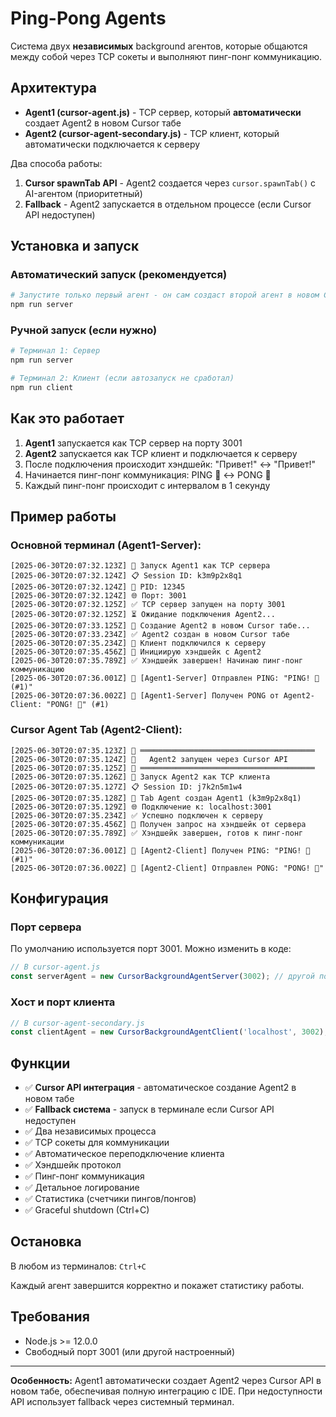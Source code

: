 # Ping-Pong Agents

Система двух **независимых** background агентов, которые общаются между собой через TCP сокеты и выполняют пинг-понг коммуникацию.

## Архитектура

- **Agent1 (cursor-agent.js)** - TCP сервер, который **автоматически** создает Agent2 в новом Cursor табе
- **Agent2 (cursor-agent-secondary.js)** - TCP клиент, который автоматически подключается к серверу

Два способа работы:
1. **Cursor spawnTab API** - Agent2 создается через `cursor.spawnTab()` с AI-агентом (приоритетный)
2. **Fallback** - Agent2 запускается в отдельном процессе (если Cursor API недоступен)

## Установка и запуск

### Автоматический запуск (рекомендуется)

```bash
# Запустите только первый агент - он сам создаст второй агент в новом Cursor табе
npm run server
```

### Ручной запуск (если нужно)

```bash
# Терминал 1: Сервер
npm run server

# Терминал 2: Клиент (если автозапуск не сработал)
npm run client
```

## Как это работает

1. **Agent1** запускается как TCP сервер на порту 3001
2. **Agent2** запускается как TCP клиент и подключается к серверу
3. После подключения происходит хэндшейк: "Привет!" ↔ "Привет!"
4. Начинается пинг-понг коммуникация: PING 🏓 ↔ PONG 🏓
5. Каждый пинг-понг происходит с интервалом в 1 секунду

## Пример работы

### Основной терминал (Agent1-Server):
```
[2025-06-30T20:07:32.123Z] 🚀 Запуск Agent1 как TCP сервера
[2025-06-30T20:07:32.124Z] 📋 Session ID: k3m9p2x8q1
[2025-06-30T20:07:32.124Z] 🔧 PID: 12345
[2025-06-30T20:07:32.124Z] 🌐 Порт: 3001
[2025-06-30T20:07:32.125Z] ✅ TCP сервер запущен на порту 3001
[2025-06-30T20:07:32.125Z] ⏳ Ожидание подключения Agent2...
[2025-06-30T20:07:33.125Z] 🚀 Создание Agent2 в новом Cursor табе...
[2025-06-30T20:07:33.234Z] ✅ Agent2 создан в новом Cursor табе
[2025-06-30T20:07:35.234Z] 🔗 Клиент подключился к серверу
[2025-06-30T20:07:35.456Z] 🤝 Инициирую хэндшейк с Agent2
[2025-06-30T20:07:35.789Z] ✅ Хэндшейк завершен! Начинаю пинг-понг коммуникацию
[2025-06-30T20:07:36.001Z] 🏓 [Agent1-Server] Отправлен PING: "PING! 🏓 (#1)"
[2025-06-30T20:07:36.002Z] 🏓 [Agent1-Server] Получен PONG от Agent2-Client: "PONG! 🏓" (#1)
```

### Cursor Agent Tab (Agent2-Client):
```
[2025-06-30T20:07:35.123Z] 🔵 ═══════════════════════════════════════
[2025-06-30T20:07:35.124Z] 🔵   Agent2 запущен через Cursor API
[2025-06-30T20:07:35.125Z] 🔵 ═══════════════════════════════════════
[2025-06-30T20:07:35.126Z] 🚀 Запуск Agent2 как TCP клиента
[2025-06-30T20:07:35.127Z] 📋 Session ID: j7k2n5m1w4
[2025-06-30T20:07:35.128Z] 🔧 Tab Agent создан Agent1 (k3m9p2x8q1)
[2025-06-30T20:07:35.129Z] 🌐 Подключение к: localhost:3001
[2025-06-30T20:07:35.234Z] ✅ Успешно подключен к серверу
[2025-06-30T20:07:35.456Z] 🤝 Получен запрос на хэндшейк от сервера
[2025-06-30T20:07:35.789Z] ✅ Хэндшейк завершен, готов к пинг-понг коммуникации
[2025-06-30T20:07:36.001Z] 🏓 [Agent2-Client] Получен PING: "PING! 🏓 (#1)"
[2025-06-30T20:07:36.002Z] 🏓 [Agent2-Client] Отправлен PONG: "PONG! 🏓"
```

## Конфигурация

### Порт сервера
По умолчанию используется порт 3001. Можно изменить в коде:

```javascript
// В cursor-agent.js
const serverAgent = new CursorBackgroundAgentServer(3002); // другой порт
```

### Хост и порт клиента
```javascript
// В cursor-agent-secondary.js
const clientAgent = new CursorBackgroundAgentClient('localhost', 3002);
```

## Функции

- ✅ **Cursor API интеграция** - автоматическое создание Agent2 в новом табе
- ✅ **Fallback система** - запуск в терминале если Cursor API недоступен
- ✅ Два независимых процесса
- ✅ TCP сокеты для коммуникации
- ✅ Автоматическое переподключение клиента
- ✅ Хэндшейк протокол
- ✅ Пинг-понг коммуникация
- ✅ Детальное логирование
- ✅ Статистика (счетчики пингов/понгов)
- ✅ Graceful shutdown (Ctrl+C)

## Остановка

В любом из терминалов: `Ctrl+C`

Каждый агент завершится корректно и покажет статистику работы.

## Требования

- Node.js >= 12.0.0
- Свободный порт 3001 (или другой настроенный)

---

**Особенность:** Agent1 автоматически создает Agent2 через Cursor API в новом табе, обеспечивая полную интеграцию с IDE. При недоступности API использует fallback через системный терминал. 
